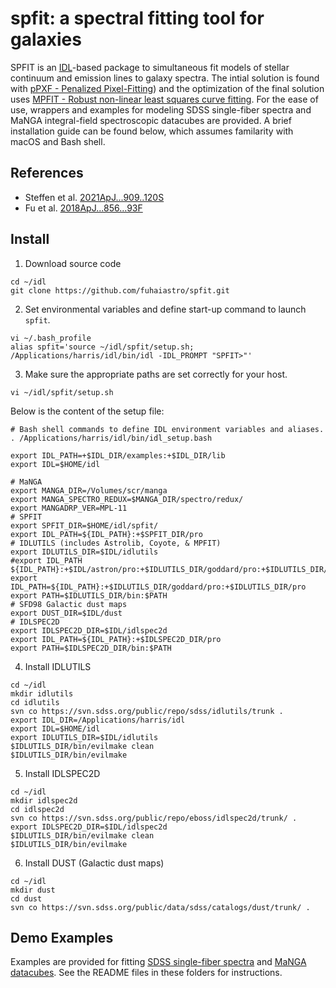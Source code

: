 # spfit: a spectral fitting tool for galaxies

SPFIT is an
[IDL](https://www.l3harrisgeospatial.com/Software-Technology/IDL)-based
package to simultaneous fit models of stellar continuum and emission
lines to galaxy spectra. The intial solution is found with [pPXF -
Penalized
Pixel-Fitting](https://www-astro.physics.ox.ac.uk/~cappellari/software/#ppxf))
and the optimization of the final solution uses [MPFIT - Robust
non-linear least squares curve
fitting](https://pages.physics.wisc.edu/~craigm/idl/fitting.html). For
the ease of use, wrappers and examples for modeling SDSS single-fiber
spectra and MaNGA integral-field spectroscopic datacubes are provided.
A brief installation guide can be found below, which assumes familarity
with macOS and Bash shell.

## References

- Steffen et al. [2021ApJ...909..120S](https://ui.adsabs.harvard.edu/abs/2021ApJ...909..120S)
- Fu et al. [2018ApJ...856...93F](https://ui.adsabs.harvard.edu/abs/2018ApJ...856...93F)

## Install

1. Download source code
```shell
cd ~/idl
git clone https://github.com/fuhaiastro/spfit.git
```
2. Set environmental variables and define start-up command to launch `spfit`.
```shell
vi ~/.bash_profile
alias spfit='source ~/idl/spfit/setup.sh; /Applications/harris/idl/bin/idl -IDL_PROMPT "SPFIT>"'
```
3. Make sure the appropriate paths are set correctly for your host.
```shell
vi ~/idl/spfit/setup.sh
```
Below is the content of the setup file:
```shell
# Bash shell commands to define IDL environment variables and aliases.
. /Applications/harris/idl/bin/idl_setup.bash

export IDL_PATH=+$IDL_DIR/examples:+$IDL_DIR/lib
export IDL=$HOME/idl

# MaNGA 
export MANGA_DIR=/Volumes/scr/manga
export MANGA_SPECTRO_REDUX=$MANGA_DIR/spectro/redux/
export MANGADRP_VER=MPL-11
# SPFIT
export SPFIT_DIR=$HOME/idl/spfit/
export IDL_PATH=${IDL_PATH}:+$SPFIT_DIR/pro
# IDLUTILS (includes Astrolib, Coyote, & MPFIT)
export IDLUTILS_DIR=$IDL/idlutils
#export IDL_PATH ${IDL_PATH}:+$IDL/astron/pro:+$IDLUTILS_DIR/goddard/pro:+$IDLUTILS_DIR/pro
export IDL_PATH=${IDL_PATH}:+$IDLUTILS_DIR/goddard/pro:+$IDLUTILS_DIR/pro
export PATH=$IDLUTILS_DIR/bin:$PATH
# SFD98 Galactic dust maps
export DUST_DIR=$IDL/dust 
# IDLSPEC2D
export IDLSPEC2D_DIR=$IDL/idlspec2d
export IDL_PATH=${IDL_PATH}:+$IDLSPEC2D_DIR/pro
export PATH=$IDLSPEC2D_DIR/bin:$PATH
```
4. Install IDLUTILS
```shell
cd ~/idl
mkdir idlutils
cd idlutils
svn co https://svn.sdss.org/public/repo/sdss/idlutils/trunk .
export IDL_DIR=/Applications/harris/idl
export IDL=$HOME/idl
export IDLUTILS_DIR=$IDL/idlutils
$IDLUTILS_DIR/bin/evilmake clean
$IDLUTILS_DIR/bin/evilmake
```
5. Install IDLSPEC2D
```shell
cd ~/idl
mkdir idlspec2d
cd idlspec2d
svn co https://svn.sdss.org/public/repo/eboss/idlspec2d/trunk/ .
export IDLSPEC2D_DIR=$IDL/idlspec2d
$IDLUTILS_DIR/bin/evilmake clean
$IDLUTILS_DIR/bin/evilmake
```
6. Install DUST (Galactic dust maps)
```shell
cd ~/idl
mkdir dust
cd dust
svn co https://svn.sdss.org/public/data/sdss/catalogs/dust/trunk/ .
```

## Demo Examples

Examples are provided for fitting [SDSS single-fiber
spectra](https://github.com/fuhaiastro/spfit/tree/main/examples/sdss)
and [MaNGA
datacubes](https://github.com/fuhaiastro/spfit/tree/main/examples/manga).
See the README files in these folders for instructions.
